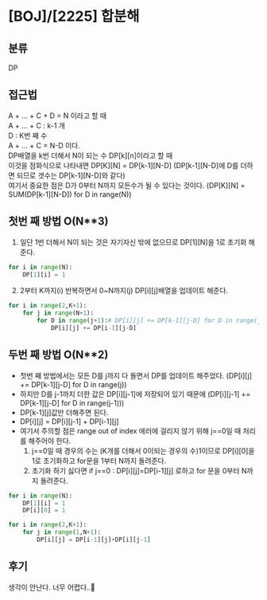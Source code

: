 # [BOJ]/[2225] 합분해

## 분류
DP

## 접근법
A + ... + C + D = N 이라고 할 때<br>
A + ... + C : k-1 개<br>
D : K번 째 수<br>
A + ... + C = N-D 이다.<br>
DP배열을 k번 더해서 N이 되는 수 DP[k][n]이라고 할 때<br>
이것을 점화식으로 나타내면 DP[K][N] = DP[k-1][N-D] (DP[k-1][N-D]에 D를 더하면 되므로 갯수는 DP[k-1][N-D]와 같다)<br>
여기서 중요한 점은 D가 0부터 N까지 모든수가 될 수 있다는 것이다. (DP[K][N] = SUM(DP[k-1][N-D]) for D in range(N))<br>

## 첫번 째 방법 O(N**3)

1. 일단 1번 더해서 N이 되는 것은 자기자신 밖에 없으므로 DP[1][N]을 1로 초기화 해준다.<br>
```python
for i in range(N):
    DP[1][i] = 1
```
2. 2부터 K까지(i) 반복하면서 0~N까지(j) DP[i][j]배열을 업데이트 해준다.
```python
for i in range(2,K+1):
    for j in range(N+1):
        for D in range(j+1):# DP[i][j] += DP[k-1][j-D] for D in range(j)
            DP[i][j] += DP[i-1][j-D]
```

## 두번 째 방법 O(N**2)
- 첫번 째 방법에서는 모든 D를 j까지 다 돌면서 DP를 업데이트 해주었다. (DP[i][j] += DP[k-1][j-D] for D in range(j))
- 하지만 D를 j-1까지 더한 값은 DP[i][j-1]에 저장되어 있기 때문에 (DP[i][j-1] += DP[k-1][j-D] for D in range(j-1)))
- DP[k-1][j]값만 더해주면 된다.
- DP[i][j] = DP[i][j-1] + DP[i-1][j]
- 여기서 주의할 점은 range out of index 에러에 걸리지 않기 위해 j==0일 때 처리를 해주어야 한다.
    1. j==0일 때 경우의 수는 (K개를 더해서 0이되는 경우의 수)1이므로 DP[i][0]을 1로 초기화하고 for문을 1부터 N까지 돌려준다.
    2. 초기화 하기 싫다면 if j==0 : DP[i][j]=DP[i-1][j] 로하고 for 문을 0부터 N까지 돌려준다.

```python
for i in range(N):
    DP[1][i] = 1
    DP[i][0] = 1

for i in range(2,K+1):
    for j in range(1,N+1):
        DP[i][j] = DP[i-1][j]+DP[i][j-1]
```

## 후기
생각이 안난다.
너무 어렵다..🥲